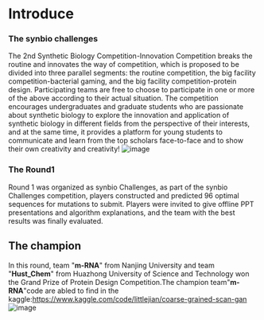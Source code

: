 # Introduce
### The synbio challenges
The 2nd Synthetic Biology Competition-Innovation Competition breaks the routine and innovates the way of competition, which is proposed to be divided into three parallel segments: the routine competition, the big facility competition-bacterial gaming, and the big facility competition-protein design. Participating teams are free to choose to participate in one or more of the above according to their actual situation.
The competition encourages undergraduates and graduate students who are passionate about synthetic biology to explore the innovation and application of synthetic biology in different fields from the perspective of their interests, and at the same time, it provides a platform for young students to communicate and learn from the top scholars face-to-face and to show their own creativity and creativity!
![image](https://github.com/KRATSZ/CAPE-2023/assets/59955777/6a96cbe7-4acb-4f40-a72a-39b5629e7813)

### The Round1 
Round 1 was organized as synbio Challenges, as part of the synbio Challenges competition, players constructed and predicted 96 optimal sequences for mutations to submit. Players were invited to give offline PPT presentations and algorithm explanations, and the team with the best results was finally evaluated.

## The champion
In this round, team "**m-RNA**" from Nanjing University and team "**Hust_Chem**" from Huazhong University of Science and Technology won the Grand Prize of Protein Design Competition.The champion team"**m-RNA**"code are abled to find in the kaggle:https://www.kaggle.com/code/littlejian/coarse-grained-scan-gan
![image](https://github.com/KRATSZ/CAPE-2023/assets/59955777/b24a641c-95c8-49f7-a80d-8b181c17d7df)

